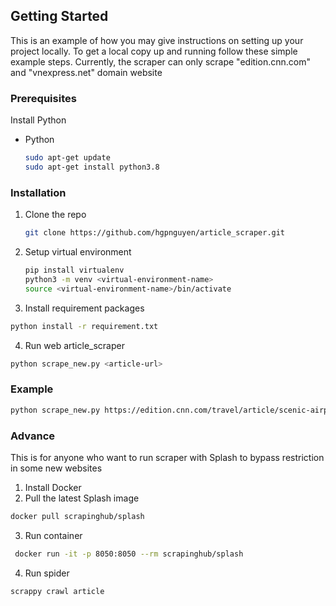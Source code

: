 <!-- GETTING STARTED -->
## Getting Started

This is an example of how you may give instructions on setting up your project locally.
To get a local copy up and running follow these simple example steps.
Currently, the scraper can only scrape "edition.cnn.com" and "vnexpress.net" domain website

### Prerequisites

Install Python
* Python
  ```sh
  sudo apt-get update
  sudo apt-get install python3.8
  ```

### Installation
1. Clone the repo
   ```sh
   git clone https://github.com/hgpnguyen/article_scraper.git
   ```
2. Setup virtual environment
    ```sh
    pip install virtualenv
    python3 -m venv <virtual-environment-name>
    source <virtual-environment-name>/bin/activate
    ```
3. Install requirement packages
  ```sh
  python install -r requirement.txt
  ```
4. Run web article_scraper
 ```sh
 python scrape_new.py <article-url>
 ```
 ### Example
  ```sh
 python scrape_new.py https://edition.cnn.com/travel/article/scenic-airport-landings-2020/index.html
 ```
 ### Advance
 This is for anyone who want to run scraper with Splash to bypass restriction in some new websites
 1. Install Docker
 2. Pull the latest Splash image
 ```sh
 docker pull scrapinghub/splash
 ```
 3. Run container
```sh
 docker run -it -p 8050:8050 --rm scrapinghub/splash
```
4. Run spider
```sh
scrappy crawl article
```